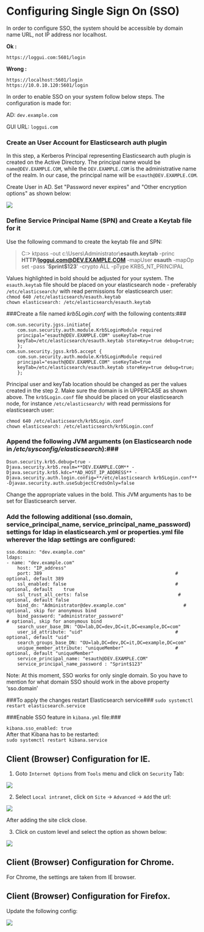 # Configuring Single Sign On (SSO) #


In order to configure SSO, the system should be accessible by domain name URL, not IP address nor localhost.

**Ok :**

	https://loggui.com:5601/login

**Wrong :**

	https://localhost:5601/login
	https://10.0.10.120:5601/login

In order to enable SSO on your system follow below steps. The configuration is made for:

AD: `dev.example.com`

GUI URL: `loggui.com`

### Create an **User** Account for Elasticsearch auth plugin ###
In this step, a Kerberos Principal representing Elasticsearch auth plugin is created on the Active Directory. The principal name would be `name@DEV.EXAMPLE.COM`, while the `DEV.EXAMPLE.COM` is the administrative name of the realm. In our case, the principal name will be `esauth@DEV.EXAMPLE.COM`.

Create User in AD. Set "Password never expires" and "Other encryption options" as shown below:

![](/media/media/image107_js.png)

### Define Service Principal Name (SPN) and Create a Keytab file for it ###
Use the following command to create the keytab file and SPN:

> C:> ktpass -out c:\Users\Administrator\\**esauth.keytab** -princ **HTTP/loggui.com@DEV.EXAMPLE.COM** -mapUser **esauth** -mapOp set -pass '**Sprint$123**' -crypto ALL -pType KRB5_NT_PRINCIPAL

Values highlighted in bold should be adjusted for your system. The `esauth.keytab` file should be placed on your elasticsearch node - preferably `/etc/elasticsearch/` with read permissions for elasticsearch user: \
`chmod 640 /etc/elasticsearch/esauth.keytab` \
`chown elasticsearch: /etc/elasticsearch/esauth.keytab`

###Create a file named *krb5Login.conf* with the following contents:###

	com.sun.security.jgss.initiate{
	    com.sun.security.auth.module.Krb5LoginModule required
	    principal="esauth@DEV.EXAMPLE.COM" useKeyTab=true
	    keyTab=/etc/elasticsearch/esauth.keytab storeKey=true debug=true;
	    };
	com.sun.security.jgss.krb5.accept {
	    com.sun.security.auth.module.Krb5LoginModule required
	    principal="esauth@DEV.EXAMPLE.COM" useKeyTab=true
	    keyTab=/etc/elasticsearch/esauth.keytab storeKey=true debug=true;
	    };
		
Principal user and keyTab location should be changed as per the values created in the step 2. Make sure the domain is in UPPERCASE as shown above.
The `krb5Login.conf` file should be placed on your elasticsearch node, for instance `/etc/elasticsearch/` with read permissions for elasticsearch user:

	chmod 640 /etc/elasticsearch/krb5Login.conf
	chown elasticsearch: /etc/elasticsearch/krb5Login.conf

### Append the following JVM arguments (on Elasticsearch node in */etc/sysconfig/elasticsearch*):###

	Dsun.security.krb5.debug=true -Djava.security.krb5.realm=**DEV.EXAMPLE.COM** -Djava.security.krb5.kdc=**AD_HOST_IP_ADDRESS** -Djava.security.auth.login.config=**/etc/elasticsearch krb5Login.conf** -Djavax.security.auth.useSubjectCredsOnly=false

Change the appropriate values in the bold. This JVM arguments has to be set for Elasticsearch server.

### Add the following additional (sso.domain, service_principal_name, service_principal_name_password) settings for ldap in elasticsearch.yml or properties.yml file wherever the ldap settings are configured: ###


	sso.domain: "dev.example.com"
	ldaps:
	- name: "dev.example.com"
	    host: "IP_address"
	    port: 389                                                 # optional, default 389
	    ssl_enabled: false                                        # optional, default    true
	    ssl_trust_all_certs: false                                 # optional, default false
	    bind_dn: "Administrator@dev.example.com"                     # optional, skip for anonymous bind
	    bind_password: "administrator_password"                                 # optional, skip for anonymous bind
	    search_user_base_DN: "OU=lab,DC=dev,DC=it,DC=example,DC=com"
	    user_id_attribute: "uid"                                  # optional, default "uid"
	    search_groups_base_DN: "OU=lab,DC=dev,DC=it,DC=example,DC=com"
	    unique_member_attribute: "uniqueMember"                   # optional, default "uniqueMember"
	    service_principal_name: "esauth@DEV.EXAMPLE.COM"
	    service_principal_name_password : "Sprint$123"

Note: At this moment, SSO works for only single domain. So you have to mention for what domain SSO should work in the above property ‘sso.domain’

###To apply the changes restart Elasticsearch service###
`sudo systemctl restart elasticsearch.service`

###Enable SSO feature  in `kibana.yml` file:###

`kibana.sso_enabled: true` \
After that Kibana has to be restarted: \
`sudo systemctl restart kibana.service`

Client (Browser) Configuration for IE. 
-------------------------------------

1. Goto `Internet Options` from `Tools` menu and click on `Security` Tab:

![](/media/media/image108.png)

2. Select `Local intranet`, click on `Site` -> `Advanced` -> `Add` the url:

![](/media/media/image109_js.png)

After adding the site click close.

3. Click on custom level and select the option as shown below:

![](/media/media/image110_js.png)


Client (Browser) Configuration for Chrome.
------------------------------------------

For Chrome, the settings are taken from IE browser.

Client (Browser) Configuration for Firefox.
-------------------------------------------

Update the following config:

![](/media/media/image111_js.png)

